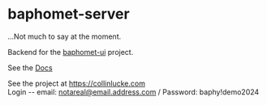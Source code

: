 # baphomet-server

...Not much to say at the moment.

Backend for the [baphomet-ui](https://github.com/collinlucke/baphomet-ui) project.

See the [Docs](https://github.com/collinlucke/baphomet-server/wiki)

See the project at https://collinlucke.com
<br/>
Login -- email: notareal@email.address.com / Password: baphy!demo2024
